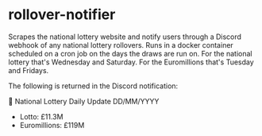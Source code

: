 # rollover-notifier
Scrapes the national lottery website and notify users through a Discord webhook of any national lottery rollovers. Runs in a docker container scheduled on a cron job on the days the draws are run on. For the national lottery that's Wednesday and Saturday. For the Euromillions that's Tuesday and Fridays.

The following is returned in the Discord notification:

🎰 National Lottery Daily Update DD/MM/YYYY
- Lotto: £11.3M
- Euromillions: £119M
